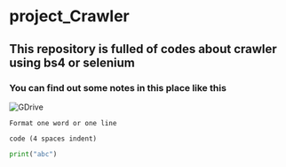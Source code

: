 # project_Crawler
## This repository is fulled of codes about crawler using bs4 or selenium
### You can find out some notes in this place like this 
![GDrive](https://drive.google.com/file/d/1AQkInVHr_cPs9ZEZKrbyn04AyGM9eZEW/view?usp=sharing)

`Format one word or one line`

    code (4 spaces indent)

```python
print("abc")
```
